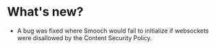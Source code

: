 # What's new?

- A bug was fixed where Smooch would fail to initialize if websockets were disallowed by the Content Security Policy.
